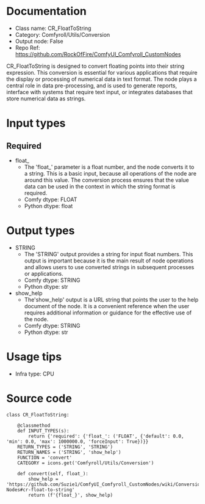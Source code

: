 # Documentation
- Class name: CR_FloatToString
- Category: Comfyroll/Utils/Conversion
- Output node: False
- Repo Ref: https://github.com/RockOfFire/ComfyUI_Comfyroll_CustomNodes

CR_FloatToString is designed to convert floating points into their string expression. This conversion is essential for various applications that require the display or processing of numerical data in text format. The node plays a central role in data pre-processing, and is used to generate reports, interface with systems that require text input, or integrates databases that store numerical data as strings.

# Input types
## Required
- float_
    - The 'float_' parameter is a float number, and the node converts it to a string. This is a basic input, because all operations of the node are around this value. The conversion process ensures that the value data can be used in the context in which the string format is required.
    - Comfy dtype: FLOAT
    - Python dtype: float

# Output types
- STRING
    - The 'STRING' output provides a string for input float numbers. This output is important because it is the main result of node operations and allows users to use converted strings in subsequent processes or applications.
    - Comfy dtype: STRING
    - Python dtype: str
- show_help
    - The'show_help' output is a URL string that points the user to the help document of the node. It is a convenient reference when the user requires additional information or guidance for the effective use of the node.
    - Comfy dtype: STRING
    - Python dtype: str

# Usage tips
- Infra type: CPU

# Source code
```
class CR_FloatToString:

    @classmethod
    def INPUT_TYPES(s):
        return {'required': {'float_': ('FLOAT', {'default': 0.0, 'min': 0.0, 'max': 1000000.0, 'forceInput': True})}}
    RETURN_TYPES = ('STRING', 'STRING')
    RETURN_NAMES = ('STRING', 'show_help')
    FUNCTION = 'convert'
    CATEGORY = icons.get('Comfyroll/Utils/Conversion')

    def convert(self, float_):
        show_help = 'https://github.com/Suzie1/ComfyUI_Comfyroll_CustomNodes/wiki/Conversion-Nodes#cr-float-to-string'
        return (f'{float_}', show_help)
```
